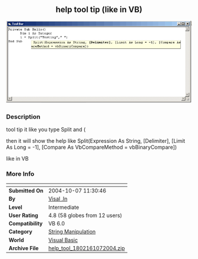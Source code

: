 ﻿<div align="center">

## help tool tip \(like in VB\)

<img src="PIC2004107122340940.gif">
</div>

### Description

tool tip it like you type Split and (

then it will show the help like Split(Expression As String, [Delimiter], [Limit As Long = -1], [Compare As VbCompareMethod = vbBinaryCompare])

like in VB
 
### More Info
 


<span>             |<span>
---                |---
**Submitted On**   |2004-10-07 11:30:46
**By**             |[Visal \.In](https://github.com/Planet-Source-Code/PSCIndex/blob/master/ByAuthor/visal-in.md)
**Level**          |Intermediate
**User Rating**    |4.8 (58 globes from 12 users)
**Compatibility**  |VB 6\.0
**Category**       |[String Manipulation](https://github.com/Planet-Source-Code/PSCIndex/blob/master/ByCategory/string-manipulation__1-5.md)
**World**          |[Visual Basic](https://github.com/Planet-Source-Code/PSCIndex/blob/master/ByWorld/visual-basic.md)
**Archive File**   |[help\_tool\_1802161072004\.zip](https://github.com/Planet-Source-Code/visal-in-help-tool-tip-like-in-vb__1-56580/archive/master.zip)








